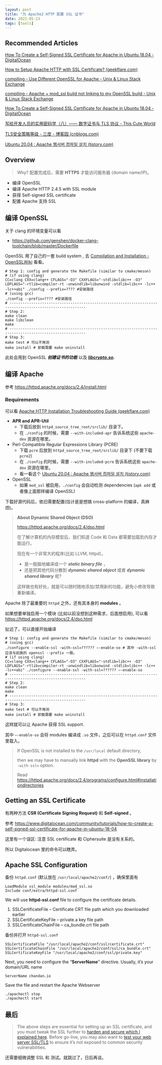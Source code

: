 ```yaml
---
layout: post
title: "为 Apache2 HTTP 配置 SSL 证书"
date: 2022-05-23
tags: [tools]
---
```


## Recommended Articles  

[How To Create a Self-Signed SSL Certificate for Apache in Ubuntu 18.04 - DigitalOcean](https://www.digitalocean.com/community/tutorials/how-to-create-a-self-signed-ssl-certificate-for-apache-in-ubuntu-18-04)

[How to Setup Apache HTTP with SSL Certificate? (geekflare.com)](https://geekflare.com/apache-setup-ssl-certificate/)

[compiling - Use Different OpenSSL for Apache - Unix & Linux Stack Exchange](https://unix.stackexchange.com/questions/532510/use-different-openssl-for-apache)

[compiling - Apache + mod_ssl build not linking to my OpenSSL build - Unix & Linux Stack Exchange](https://unix.stackexchange.com/questions/465417/apache-mod-ssl-build-not-linking-to-my-openssl-build)

[How To Create a Self-Signed SSL Certificate for Apache in Ubuntu 18.04 - DigitalOcean](https://www.digitalocean.com/community/tutorials/how-to-create-a-self-signed-ssl-certificate-for-apache-in-ubuntu-18-04)

[写给开发人员的实用密码学（八）—— 数字证书与 TLS 协议 - This Cute World](https://thiscute.world/posts/about-tls-cert/#2-生成-ecc-证书链)

[TLS安全策略等级 - 三度 - 博客园 (cnblogs.com)](https://www.cnblogs.com/sanduzxcvbnm/p/16173529.html)

[Ubuntu 20.04 : Apache 웹서버 컴파일 설치 (tistory.com)](https://bluexmas.tistory.com/1127)

## Overview

> Why? 配置完成后，需要 **HTTPS** 才能访问服务器 (domain name/IP)。

- 编译 OpenSSL 
- 编译 Apache HTTP 2.4.5 with SSL module 
- 获得 Self-signed SSL certificate 
- 配置 Apache 支持 SSL 

## 编译 OpenSSL

关于 clang 的环境变量可以看

- <https://github.com/genshen/docker-clang-toolchain/blob/master/Dockerfile>

OpenSSL 用了自己的一套 build system , 去 [Compilation and Installation - OpenSSLWiki](https://wiki.openssl.org/index.php/Compilation_and_Installation) 看看。

```shell
# Step 1: config and generate the Makefile (similar to cmake/meson)
# (if using clang)
CC=clang CXX=clang++ CFLAGS="-O3" CXXFLAGS="-stdlib=libc++ -O3" LDFLAGS="-rtlib=compiler-rt -unwindlib=libunwind -stdlib=libc++ -lc++ -lc++abi" ./config --prefix=???? #安装路径
# (using gcc)
./config --prefix=???? #安装路径
# ---------------------------------------------------------------------------------------------------------
# Step 2: 
make clean
make libclean
make 
# ---------------------------------------------------------------------------------------------------------
# Step 3:
make test # 可以不用测
make install # 卸载需要 make uninstall 
```

此处会用到 OpenSSL ***创建证书的功能*** 以及 ***[libcrypto.so](https://www.openssl.org/docs/man3.0/man7/crypto.html).*** 

## 编译 Apache 

参考 <https://httpd.apache.org/docs/2.4/install.html>

### Requirements

可以看 [Apache HTTP Installation Troubleshooting Guide (geekflare.com)](https://geekflare.com/apache-installation-troubleshooting/)

- **APR and APR-Util** 
  - 下载后放到 `httpd_source_tree_root/srclib/` 目录下。
  - 在 `./config` 的时候，需要 `--with-included-apr` 告诉系统这些 `apache-dev` 资源在哪里。
- Perl-Compatible Regular Expressions Library (PCRE) 
  - 下载 `pcre`   后放到 `httpd_source_tree_root/srclib/` 目录下 (不要下载 `pcre2`)
  - 在 `./config` 的时候，需要 `--with-included-pcre` 告诉系统这些 `apache-dev` 资源在哪里。
  - 看一看这个 [Ubuntu 20.04 : Apache 웹서버 컴파일 설치 (tistory.com)](https://bluexmas.tistory.com/1127)
- OpenSSL
  - 如果 `mod_ssl` 被启用，`./config` 会自动检测 dependencies (`apk add` 或者像上面那样编译 OpenSSL)

下载好源代码后，依旧需要配置(估计是是想搞 cross-platform 的编译，真麻烦)。

> **About Dynamic Shared Object (DSO)**
>
> <https://httpd.apache.org/docs/2.4/dso.html>
>
> 在了解计算机的内存模型后，我们知道 Code 和 Data 都需要加载到内存才能运行。
>
> 现在有一个非常大的程序(比如 LLVM, httpd)，
>
> - 是一股脑地编译成一个 ***static binary file*** ，
> - 还是把其他代码分散到 ***dynamic shared object*** 或者 ***dynamic shared library*** 呢?  
>
> 这样做也有好处，就是可以随时随地添加/禁用新的功能，避免小修改导致重新编译。

Apache 除了最重要的 `httpd` 之外，还有其本身的 **modules** 。

如果想要单独启用一个模块 (比如以前没想到这种需求，后面想启用), 可以看 <https://httpd.apache.org/docs/2.4/dso.html>

扯远了，可以直接开始编译

```shell
# Step 1: config and generate the Makefile (similar to cmake/meson)
# (using gcc)
./configure --enable-ssl -with-ssl=?????? –-enable-so # 其中 -with-ssl 应该与前面的 openssl --prefix 一致。
# (if using clang)
CC=clang CXX=clang++ CFLAGS="-O3" CXXFLAGS="-stdlib=libc++ -O3" LDFLAGS="-rtlib=compiler-rt -unwindlib=libunwind -stdlib=libc++ -lc++ -lc++abi" ./configure --enable-ssl -with-ssl=?????? –-enable-so
# ---------------------------------------------------------------------------------------------------------
# Step 2: 
make clean
make 
# ---------------------------------------------------------------------------------------------------------
# Step 3:
make test # 可以不用测
make install # 卸载需要 make uninstall 
```

这样就可以让 Apache 获得  SSL support.

其中 `–-enable-so` 会将 modules 编译成 `.so` 文件，之后可以在 `httpd.conf` 文件里载入。

> If OpenSSL is not installed to the `/usr/local` default directory, 
>
> then we may have to manually link **httpd** with the **OpenSSL library** by `-with-ssl=` option. 
>
> Read <https://httpd.apache.org/docs/2.4/programs/configure.html#installationdirectories>

## Getting an SSL Certificate

有两种方法  **CSR (Certificate Signing Request)** 和 **Self-signed** 。

参考 <https://www.digitalocean.com/community/tutorials/how-to-create-a-self-signed-ssl-certificate-for-apache-in-ubuntu-18-04>

这里有一个误区: 注意 SSL certificate 和 Ciphersuite 是没有关系的。

所以 Digitalocean 里的命令可以瞎弄。

## Apache SSL Configuration

备份 `httpd.conf` (默认放在 `/usr/local/apache2/conf/`) ，确保里面有

```
LoadModule ssl_module modules/mod_ssl.so 
Include conf/extra/httpd-ssl.conf
```

We will use **httpd-ssl.conf** file to configure the certificate details. 

1. SSLCertificateFile – Certificate CRT file path which you downloaded earlier
2. SSLCertificateKeyFile – private.a key file path
3. SSLCertificateChainFile – ca_bundle.crt file path

备份并打开 `httpd-ssl.conf`

```
SSLCertificateFile "/usr/local/apache2/conf/ssl/certificate.crt"
SSLCertificateChainFile "/usr/local/apache2/conf/ssl/ca_bundle.crt"
SSLCertificateKeyFile "/usr/local/apache2/conf/ssl/private.key"
```

Next, you need to configure the “**ServerName**” directive. Usually, it’s your domain/URL name

```
ServerName chandan.io
```

Save the file and restart the Apache Webserver

```
./apachectl stop 
./apachectl start
```

## 最后

>The above steps are essential for setting up an SSL certificate, and you must tweak the SSL further to [harden and secure which I explained here](https://geekflare.com/apache-web-server-hardening-security/#5-SSL). Before go-live, you may also want to [test your web server SSL/TLS](https://geekflare.com/ssl-test-certificate/) to ensure it’s not exposed to common security vulnerabilities.

还需要细微调整 SSL 和 测试。就跳过了，日后再谈。
